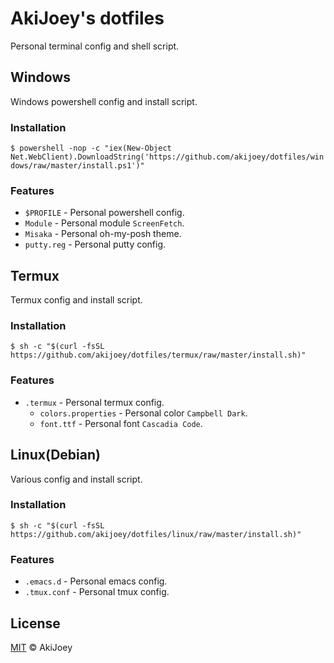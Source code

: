 # AkiJoey's dotfiles

Personal terminal config and shell script.

## Windows

Windows powershell config and install script.

### Installation

`$ powershell -nop -c "iex(New-Object Net.WebClient).DownloadString('https://github.com/akijoey/dotfiles/windows/raw/master/install.ps1')"`

### Features

* `$PROFILE` - Personal powershell config.
* `Module` - Personal module `ScreenFetch`.
* `Misaka` - Personal oh-my-posh theme.
* `putty.reg` - Personal putty config.

## Termux

Termux config and install script.

### Installation

`$ sh -c "$(curl -fsSL https://github.com/akijoey/dotfiles/termux/raw/master/install.sh)"`

### Features

- `.termux` - Personal termux config.
  * `colors.properties` - Personal color `Campbell Dark`.
  * `font.ttf` - Personal font `Cascadia Code`.

## Linux(Debian)

Various config and install script.

### Installation

`$ sh -c "$(curl -fsSL https://github.com/akijoey/dotfiles/linux/raw/master/install.sh)"`

### Features

* `.emacs.d` - Personal emacs config.
* `.tmux.conf` - Personal tmux config.

## License

[MIT](https://github.com/akijoey/dotfiles/blob/master/LICENSE) © AkiJoey
